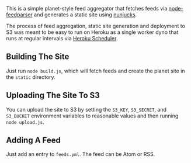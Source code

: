 This is a simple planet-style feed aggregator that fetches feeds via
[node-feedparser][] and generates a static site using [nunjucks][].

The process of feed aggregation, static site generation and
deployment to S3 was meant to be easy to run on Heroku as a single worker
dyno that runs at regular intervals via [Heroku Scheduler][].

## Building The Site

Just run `node build.js`, which will fetch feeds and create the
planet site in the `static` directory.

## Uploading The Site To S3

You can upload the site to S3 by setting the `S3_KEY`, `S3_SECRET`, and
`S3_BUCKET` environment variables to reasonable values and then running
`node upload.js`.

## Adding A Feed

Just add an entry to `feeds.yml`. The feed can be Atom or RSS.

  [node-feedparser]: https://github.com/danmactough/node-feedparser#readme
  [nunjucks]: http://nunjucks.jlongster.com/
  [Heroku Scheduler]: https://devcenter.heroku.com/articles/scheduler
